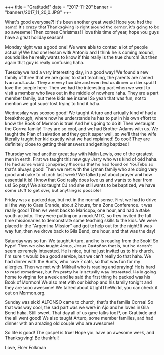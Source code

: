 +++
title = "Gratitude!"
date = "2017-11-20"
banner = "banners/2017_11_20_0.JPG"
+++

What's good everyone?! It's been another great week! Hope you had the
same! It's crazy that Thanksgiving is right around the corner, it's
going to be so awesome! Then comes Christmas! I love this time of
year, hope you guys have a great holiday season!

Monday night was a good one! We were able to contact a lot of people
actually! We had one lesson with Antonio and I think he is coming
around, sounds like he really wants to know if this really is the true
church! But then again that guy is really confusing haha.

Tuesday we had a very interesting day, in a good way! We found a new
family of three that we are going to start teaching, the parents are
named Ivan and Lucia. They are very humble and even fed us dinner on
the spot! I love the poeple here! Then we had the interesting part
when we went to visit a member who lives out in the middle of nowhere
haha. They are a part member family, but there kids are insane! So
yeah that was fun, not to mention we got super lost trying to find it
haha.

Wednesday was sooooo good! We taught Arturo and actually kind of had a
breakthrough, where now he understands he has to put in his own effort
to know the Book of Mormon is true! And he's going to do it! Then we
taught the Correa family! They are so cool, and we had Brother Adams
with us. We taught the Plan of salvation and they got it super well,
so we'll that the wife literally taught her kid exactly what we had
explained! So cool! They are definitely close to getting their answers
and getting baptized!

Thursday we had another great day with Malin Lewis, one of the
greatest men in earth. First we taught this new guy Jerry who was kind
of odd haha. He had some weird conspiracy theories that he had found
on YouTube so that's always good! Then we met with the Lyman family
who are doing very good and cake to church last week! We talked just
about prayer and how essential it is! I know that God really does love
us and wants to hear from us! So pray! We also taught CJ and she still
wants to be baptized, we have some stuff to get over, but anything is
possible!

Friday was a packed day, but not in the normal sense. First we had to
drive all the way to Casa Grande, about 2 hours, for a Zone
Conference. It was really good! Then we went back to Maricopa, one
hour, and had a stake youth activity. They were putting on a mock MTC,
so they invited the full time missionaries to demonstrate some
teaching skills to the kids. We were placed in the "Argentina Mission"
and got to help out for the night! It was way fun, then we drove back
to Gila Bend, one hour, and that was the day!

Saturday was so fun! We taught Arturo, and he is reading from the
Book! So hype! Then we also taught Jesus, Jesus Castañon that is, but
he doesn't seem extremely interested. He is nice, but he just invited
us to his church. I'm sure it would be a good service, but we can't
really do that haha. We had dinner with the Hunts, who have 7 cats, so
that was fun for my allergies. Then we met with Mikhail who is reading
and praying! He is hard to read sometimes, but I'm pretty he is
actually way interested. He is going home to virgina for a week and he
said the first thing he packed was his Book of Mormon! We also met
with our bishop and his family tonight and they are sooo awesome! We
talked about #LightTheWorld, you can check it out on Mormon.org.

Sunday was sick! ALFONSO came to church, that's the familia Correa! So
that was way cool, the sad part was we were in Ajo and he loves in
Gila Bend haha. Still sweet. That day all of us gave talks too P, on
Gratitude and the all went good! We also taught Arturo, some member
families, and had dinner with an amazing old couple who are awesome!

So life is good! The gospel is true! Hope you have an awesome week,
and Thanksgiving! Be thankful!

Love,
Elder Folkman